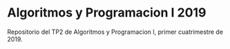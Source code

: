 # Algoritmos y Programacion I 2019
Repositorio del TP2 de Algoritmos y Programacion I, primer cuatrimestre de 2019.
